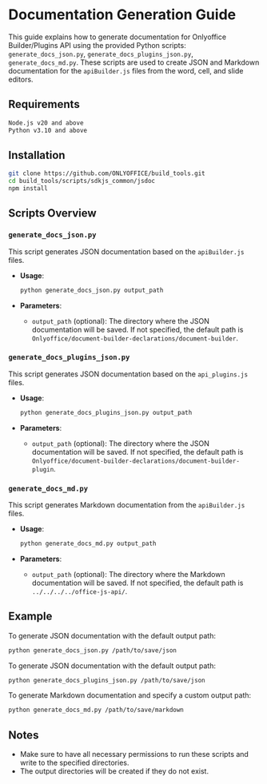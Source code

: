 
# Documentation Generation Guide

This guide explains how to generate documentation for Onlyoffice Builder/Plugins API using the provided Python scripts: `generate_docs_json.py`, `generate_docs_plugins_json.py`, `generate_docs_md.py`. These scripts are used to create JSON and Markdown documentation for the `apiBuilder.js` files from the word, cell, and slide editors.

## Requirements

```bash
Node.js v20 and above
Python v3.10 and above
```

## Installation

```bash
git clone https://github.com/ONLYOFFICE/build_tools.git
cd build_tools/scripts/sdkjs_common/jsdoc
npm install
```

## Scripts Overview

### `generate_docs_json.py`

This script generates JSON documentation based on the `apiBuilder.js` files.

- **Usage**:
  ```bash
  python generate_docs_json.py output_path
  ```

- **Parameters**:
  - `output_path` (optional): The directory where the JSON documentation will be saved. If not specified, the default path is `Onlyoffice/document-builder-declarations/document-builder`.

### `generate_docs_plugins_json.py`

This script generates JSON documentation based on the `api_plugins.js` files.

- **Usage**:
  ```bash
  python generate_docs_plugins_json.py output_path
  ```

- **Parameters**:
  - `output_path` (optional): The directory where the JSON documentation will be saved. If not specified, the default path is `Onlyoffice/document-builder-declarations/document-builder-plugin`.

### `generate_docs_md.py`

This script generates Markdown documentation from the `apiBuilder.js` files.

- **Usage**:
  ```bash
  python generate_docs_md.py output_path
  ```

- **Parameters**:
  - `output_path` (optional): The directory where the Markdown documentation will be saved. If not specified, the default path is `../../../../office-js-api/`.

## Example

To generate JSON documentation with the default output path:
```bash
python generate_docs_json.py /path/to/save/json
```

To generate JSON documentation with the default output path:
```bash
python generate_docs_plugins_json.py /path/to/save/json
```

To generate Markdown documentation and specify a custom output path:
```bash
python generate_docs_md.py /path/to/save/markdown
```

## Notes

- Make sure to have all necessary permissions to run these scripts and write to the specified directories.
- The output directories will be created if they do not exist.

